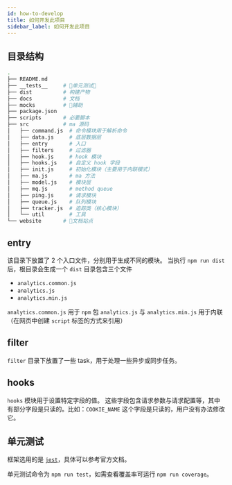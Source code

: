 ```yaml
---
id: how-to-develop
title: 如何开发此项目
sidebar_label: 如何开发此项目
---
```


## 目录结构

```bash
.
├── README.md
├── __tests__     # 单元测试
├── dist          # 构建产物
├── docs          # 文档
├── mocks         # 辅助
├── package.json  
├── scripts       # 必要脚本
├── src           # ma 源码
│   ├── command.js  # 命令模块用于解析命令
│   ├── data.js     # 底层数据层
│   ├── entry       # 入口
│   ├── filters     # 过滤器
│   ├── hook.js     # hook 模块
│   ├── hooks.js    # 自定义 hook 字段
│   ├── init.js     # 初始化模块（主要用于内联模式）
│   ├── ma.js       # ma 方法
│   ├── model.js    # 模块层
│   ├── mq.js       # method queue
│   ├── ping.js     # 请求模块
│   ├── queue.js    # 队列模块
│   ├── tracker.js  # 追踪类（核心模块）
│   └── util        # 工具
└── website       # 文档站点
```

## entry

该目录下放置了 2 个入口文件，分别用于生成不同的模块。
当执行 `npm run dist` 后，根目录会生成一个 `dist` 目录包含三个文件

- `analytics.common.js`
- `analytics.js`
- `analytics.min.js`

`analytics.common.js` 用于 `npm` 包
`analytics.js` 与 `analytics.min.js` 用于内联（在网页中创建 `script` 标签的方式来引用）

## filter

`filter` 目录下放置了一些 task，用于处理一些异步或同步任务。

## hooks

`hooks` 模块用于设置特定字段的值。
这些字段包含请求参数与请求配置等，其中有部分字段是只读的。比如：`COOKIE_NAME` 这个字段是只读的，用户没有办法修改它。

## 单元测试

框架选用的是 [`jest`](https://jestjs.io/)，具体可以参考官方文档。

单元测试命令为 `npm run test`，如需查看覆盖率可运行 `npm run coverage`。
